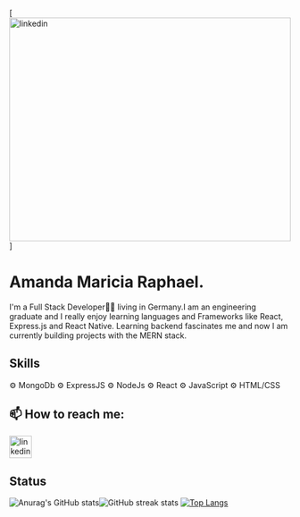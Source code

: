 [<img src='https://github.com/AmandaRaphael/AmandaRaphael/blob/main/Minimal%20Modern%20Elegant%20Background%20Technology%20Banner.png' alt='linkedin' width='100%' height="400">] 
# Amanda Maricia Raphael.
I'm a Full Stack Developer👩‍💻 living in Germany.I am an engineering graduate and I really enjoy learning languages and Frameworks like React, Express.js and React Native. Learning backend fascinates me and now I am currently building projects with the MERN stack.

## Skills

⚙️ MongoDb 
⚙️ ExpressJS 
⚙️ NodeJs
⚙️ React
⚙️ JavaScript
⚙️ HTML/CSS

## 📫 How to reach me:

 [<img src='https://cdn.jsdelivr.net/npm/simple-icons@3.0.1/icons/linkedin.svg' alt='linkedin' height='40'>](https://www.linkedin.com/in/https://www.linkedin.com/in/amanda-maricia-raphael-254951217//)  

## Status

![Anurag's GitHub stats](https://github-readme-stats.vercel.app/api?username=AmandaRaphael&count_private=true&show_icons=true&theme=radical)![GitHub streak stats](https://github-readme-streak-stats.herokuapp.com/?user=AmandaRaphael) 
[![Top Langs](https://github-readme-stats.vercel.app/api/top-langs/?username=AmandaRaphael&langs_count=5&layout=compact)](https://github.com/anuraghazra/github-readme-stats)




<!--
**AmandaRaphael/AmandaRaphael** is a ✨ _special_ ✨ repository because its `README.md` (this file) appears on your GitHub profile.

Here are some ideas to get you started:

- 🔭 I’m currently working on ...
- 🌱 I’m currently learning ...
- 👯 I’m looking to collaborate on ...
- 🤔 I’m looking for help with ...
- 💬 Ask me about ...
- 📫 How to reach me: ...
- 😄 Pronouns: ...
- ⚡ Fun fact: ...
-->
